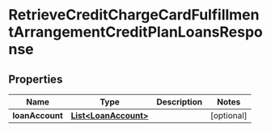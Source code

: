 # RetrieveCreditChargeCardFulfillmentArrangementCreditPlanLoansResponse

## Properties
Name | Type | Description | Notes
------------ | ------------- | ------------- | -------------
**loanAccount** | [**List&lt;LoanAccount&gt;**](LoanAccount.md) |  |  [optional]
